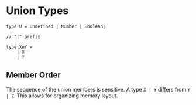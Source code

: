 # Union Types

```
type U = undefined | Number | Boolean;

// "|" prefix

type XoY =
    | X
    | Y
```

## Member Order

The sequence of the union members is sensitive. A type `X | Y` differs from `Y | Z`. This allows for organizing memory layout.